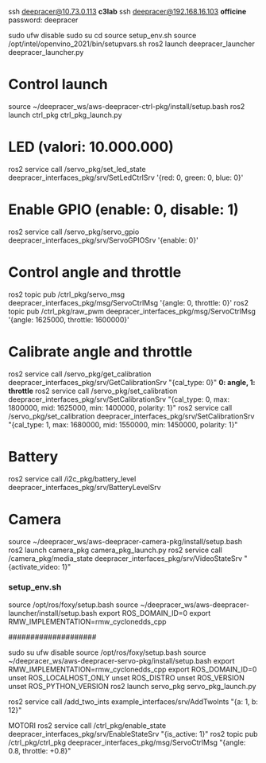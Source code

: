 ssh deepracer@10.73.0.113     **c3lab**
ssh deepracer@192.168.16.103  **officine**
password: deepracer

sudo ufw disable
sudo su
cd
source setup_env.sh
source /opt/intel/openvino_2021/bin/setupvars.sh
ros2 launch deepracer_launcher deepracer_launcher.py

# Control launch #
source ~/deepracer_ws/aws-deepracer-ctrl-pkg/install/setup.bash
ros2 launch ctrl_pkg ctrl_pkg_launch.py

# LED (valori: 10.000.000) #
ros2 service call /servo_pkg/set_led_state deepracer_interfaces_pkg/srv/SetLedCtrlSrv '{red: 0, green: 0, blue: 0}'

# Enable GPIO (enable: 0, disable: 1) #
ros2 service call /servo_pkg/servo_gpio deepracer_interfaces_pkg/srv/ServoGPIOSrv '{enable: 0}'

# Control angle and throttle #
ros2 topic pub /ctrl_pkg/servo_msg deepracer_interfaces_pkg/msg/ServoCtrlMsg '{angle: 0, throttle: 0}'
ros2 topic pub /ctrl_pkg/raw_pwm deepracer_interfaces_pkg/msg/ServoCtrlMsg '{angle: 1625000, throttle: 1600000}'

# Calibrate angle and throttle #
ros2 service call /servo_pkg/get_calibration deepracer_interfaces_pkg/srv/GetCalibrationSrv "{cal_type: 0}" **0: angle, 1: throttle**
ros2 service call /servo_pkg/set_calibration deepracer_interfaces_pkg/srv/SetCalibrationSrv "{cal_type: 0, max: 1800000, mid: 1625000, min: 1400000, polarity: 1}"
ros2 service call /servo_pkg/set_calibration deepracer_interfaces_pkg/srv/SetCalibrationSrv "{cal_type: 1, max: 1680000, mid: 1550000, min: 1450000, polarity: 1}"

# Battery #
ros2 service call /i2c_pkg/battery_level deepracer_interfaces_pkg/srv/BatteryLevelSrv

# Camera #
source ~/deepracer_ws/aws-deepracer-camera-pkg/install/setup.bash
ros2 launch camera_pkg camera_pkg_launch.py
ros2 service call /camera_pkg/media_state deepracer_interfaces_pkg/srv/VideoStateSrv "{activate_video: 1}"

### setup_env.sh ###
source /opt/ros/foxy/setup.bash
source ~/deepracer_ws/aws-deepracer-launcher/install/setup.bash
export ROS_DOMAIN_ID=0
export RMW_IMPLEMENTATION=rmw_cyclonedds_cpp



####################

sudo su
ufw disable
source /opt/ros/foxy/setup.bash
source ~/deepracer_ws/aws-deepracer-servo-pkg/install/setup.bash
export RMW_IMPLEMENTATION=rmw_cyclonedds_cpp
export ROS_DOMAIN_ID=0
unset ROS_LOCALHOST_ONLY
unset ROS_DISTRO
unset ROS_VERSION
unset ROS_PYTHON_VERSION
ros2 launch servo_pkg servo_pkg_launch.py

ros2 service call /add_two_ints example_interfaces/srv/AddTwoInts "{a: 1, b: 12}"

MOTORI
ros2 service call /ctrl_pkg/enable_state deepracer_interfaces_pkg/srv/EnableStateSrv "{is_active: 1}"
ros2 topic pub /ctrl_pkg/ctrl_pkg deepracer_interfaces_pkg/msg/ServoCtrlMsg "{angle: 0.8, throttle: +0.8}"
